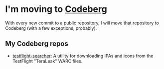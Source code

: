 
# I'm moving to [Codeberg](https://codeberg.org/gstaaij)

With every new commit to a public repository, I will move that repository to Codeberg (with a few exceptions, probably).

## My Codeberg repos

- [testflight-searcher](https://codeberg.org/gstaaij/testflight-searcher): A utility for downloading IPAs and icons from the TestFlight "TeraLeak" WARC files.
